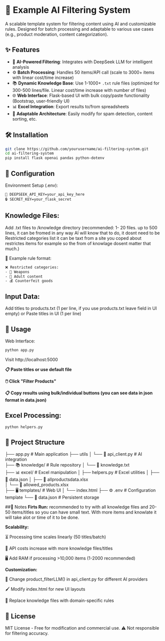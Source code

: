 # 🧠 Example AI Filtering System

A scalable template system for filtering content using AI and customizable rules. Designed for batch processing and adaptable to various use cases (e.g., product moderation, content categorization). 

## ✨ Features
- 🤖 **AI-Powered Filtering**: Integrates with DeepSeek LLM for intelligent analysis
- ⚙️ **Batch Processing**: Handles 50 items/API call (scale to 3000+ items with linear cost/time increase)
- 📚 **Dynamic Knowledge Base**: Use 1-1000+ `.txt` rule files (optimized for 300-500 lines/file. Linear cost/time increase with number of files)
- 🌐 **Web Interface**: Flask-based UI with bulk copy/paste functionality (Bootstrap, user-friendly UI)
- 📊 **Excel Integration**: Export results to/from spreadsheets
- 🎨 **Adaptable Architecture**: Easily modify for spam detection, content sorting, etc.

## 🛠️ Installation
```bash
git clone https://github.com/yourusername/ai-filtering-system.git
cd ai-filtering-system
pip install flask openai pandas python-dotenv
```

## 🔧 Configuration
Environment Setup (.env):

```env
🔑 DEEPSEEK_API_KEY=your_api_key_here
🔒 SECRET_KEY=your_flask_secret
```
## Knowledge Files:

Add .txt files to /knowledge directory (recommended: 1- 20 files. up to 500 lines, it can be fromed in any way AI will know that to do, it dosnt need to be Restricted categories list it can be taxt from a site you coped about restrictes items for example so the from of knowlage dosent matter that much.)

📝 Example rule format:

```txt
❌ Restricted categories:
- 🔫 Weapons
- 🔞 Adult content
- 💰 Counterfeit goods
```
## Input Data:

Add titles to products.txt (1 per line, if you use products.txt leave field in UI empty) or Paste titles in UI (1 per line)

## 🚀 Usage
Web Interface:

```bash
python app.py
```
Visit http://localhost:5000

**📋 Paste titles or use default file**

**🖱️ Click "Filter Products"**

**📋 Copy results using bulk/individual buttons (you can see data in json format in data.json)**

## Excel Processing:

```bash
python helpers.py
```

## 📂 Project Structure

├──  app.py                          # Main application
├──  utils
│    └── 🤖 api_client.py           # AI integration  
├──  📚 knowledge/                   # Rule repository
│    └── 📄 knowledge.txt   
├──  📊 excel/                      # Excel manipulation
│    ├── helpers.py                 # Excel utilities
│    ├── 📄 data.json
│    ├── 📝 allproductsdata.xlsx        
│    └── 📝 allowed_products.xlsx   
├── 🖥️ templates/                   # Web UI
│    └── index.html
├── ⚙️ .env                         # Configuration template
└── 📄 data.json                    # Persistent storage


##📌 Notes
**Firts Run:**
recommended to try with all knowledge files and 20-50 items/titles so you can have small text. With more items and knowlate it will take alot or time of it to be done.

**Scalability:**

⏳ Processing time scales linearly (50 titles/batch)

💸 API costs increase with more knowledge files/titles

🖥️ Add RAM if processing >10,000 items (1-2000 recommended)

**Customization:**

🎨 Change product_filterLLM() in api_client.py for different AI providers

🖌️ Modify index.html for new UI layouts

🔄 Replace knowledge files with domain-specific rules

## 📜 License
MIT License - Free for modification and commercial use. ⚠️ Not responsible for filtering accuracy.